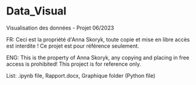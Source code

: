 # Data_Visual
Visualisation des données - Projet 06/2023

FR:
Ceci est la propriété d'Anna Skoryk, toute copie et mise en libre accès est interdite ! Ce projet est pour référence seulement.

ENG:
This is the property of Anna Skoryk, any copying and placing in free access is prohibited! This project is for reference only.

List: .ipynb file, Rapport.docx, Graphique folder (Python file) 
